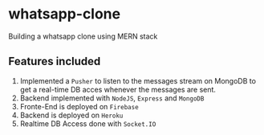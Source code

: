 # whatsapp-clone
Building a whatsapp clone using MERN stack


## Features included

1. Implemented a `Pusher` to listen to the messages stream on MongoDB to get a real-time DB acces whenever the messages are sent.
2. Backend implemented with `NodeJS`, `Express` and `MongoDB`
3. Fronte-End is deployed on `Firebase`
4. Backend is deployed on `Heroku`
5. Realtime DB Access done with `Socket.IO`
